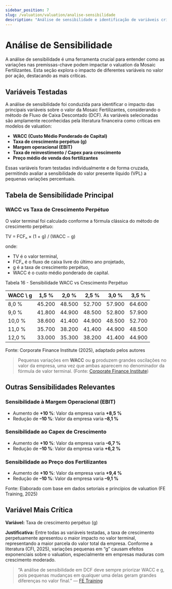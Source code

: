 ```yaml
---
sidebar_position: 7
slug: /valuation/valuation/analise-sensibilidade
description: "Análise de sensibilidade e identificação de variáveis críticas"
---
```


# Análise de Sensibilidade

A análise de sensibilidade é uma ferramenta crucial para entender como as variações nas premissas-chave podem impactar o valuation da Mosaic Fertilizantes. Esta seção explora o impacto de diferentes variáveis no valor por ação, destacando as mais críticas.

## Variáveis Testadas

A análise de sensibilidade foi conduzida para identificar o impacto das principais variáveis sobre o valor da Mosaic Fertilizantes, considerando o método de Fluxo de Caixa Descontado (DCF). As variáveis selecionadas são amplamente reconhecidas pela literatura financeira como críticas em modelos de valuation:

- **WACC (Custo Médio Ponderado de Capital)**
- **Taxa de crescimento perpétuo (g)**
- **Margem operacional (EBIT)**
- **Taxa de reinvestimento / Capex para crescimento**
- **Preço médio de venda dos fertilizantes**

Essas variáveis foram testadas individualmente e de forma cruzada, permitindo avaliar a sensibilidade do valor presente líquido (VPL) a pequenas variações percentuais.

## Tabela de Sensibilidade Principal

### WACC vs Taxa de Crescimento Perpétuo

O valor terminal foi calculado conforme a fórmula clássica do método de crescimento perpétuo:

TV = FCFₙ × (1 + g) / (WACC − g)

onde:

- TV é o valor terminal,
- FCFₙ é o fluxo de caixa livre do último ano projetado,
- g é a taxa de crescimento perpétuo,
- WACC é o custo médio ponderado de capital.

<p style={{textAlign: 'center'}}>Tabela 16 - Sensibilidade WACC vs Crescimento Perpétuo</p>

| WACC \ g | 1,5 % | 2,0 % | 2,5 % | 3,0 % | 3,5 % |
|----------|-------|-------|-------|-------|-------|
| 8,0 % | 45.200 | 48.500 | 52.700 | 57.900 | 64.600 |
| 9,0 % | 41.800 | 44.900 | 48.500 | 52.800 | 57.900 |
| 10,0 % | 38.600 | 41.400 | 44.900 | 48.500 | 52.700 |
| 11,0 % | 35.700 | 38.200 | 41.400 | 44.900 | 48.500 |
| 12,0 % | 33.000 | 35.300 | 38.200 | 41.400 | 44.900 |

<p style={{textAlign: 'center'}}>Fonte: Corporate Finance Institute (2025), adaptado pelos autores</p>

> Pequenas variações em **WACC** ou **g** produzem grandes oscilações no valor da empresa, uma vez que ambas aparecem no denominador da fórmula de valor terminal.
> (Fonte: [Corporate Finance Institute](https://corporatefinanceinstitute.com/resources/financial-modeling/dcf-terminal-value-formula/?utm_source=chatgpt.com))

## Outras Sensibilidades Relevantes

### Sensibilidade à Margem Operacional (EBIT)

- Aumento de **+10 %**: Valor da empresa varia **+8,5 %**
- Redução de **–10 %**: Valor da empresa varia **–8,1 %**

### Sensibilidade ao Capex de Crescimento

- Aumento de **+10 %**: Valor da empresa varia **–6,7 %**
- Redução de **–10 %**: Valor da empresa varia **+6,2 %**

### Sensibilidade ao Preço dos Fertilizantes

- Aumento de **+10 %**: Valor da empresa varia **+9,4 %**
- Redução de **–10 %**: Valor da empresa varia **–9,1 %**

<p style={{textAlign: 'center'}}>Fonte: Elaborado com base em dados setoriais e princípios de valuation (FE Training, 2025)</p>

## Variável Mais Crítica

**Variável:** Taxa de crescimento perpétuo (g)

**Justificativa:**
Entre todas as variáveis testadas, a taxa de crescimento perpetuamente apresentou o maior impacto no valor terminal, representando a maior parcela do valor total da empresa. Conforme a literatura (CFI, 2025), variações pequenas em “g” causam efeitos exponenciais sobre o valuation, especialmente em empresas maduras com crescimento moderado.

> “A análise de sensibilidade em DCF deve sempre priorizar WACC e g, pois pequenas mudanças em qualquer uma delas geram grandes diferenças no valor final.”
> — [FE Training](https://www.fe.training/free-resources/valuation/dcf-sensitizing-for-key-variables/)

